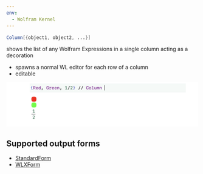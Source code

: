 ```yaml
---
env:
  - Wolfram Kernel
---
```

```mathematica
Column[{object1, object2, ...}]
```

shows the list of any Wolfram Expressions in a single column acting as a decoration
- spawns a normal WL editor for each row of a column
- editable

![](../../../Screenshot%202024-03-27%20at%2020.26.43.png)



## Supported output forms
- [StandardForm](frontend/Reference/Decorations/StandardForm.md)
- [WLXForm](frontend/Reference/Decorations/WLXForm.md)